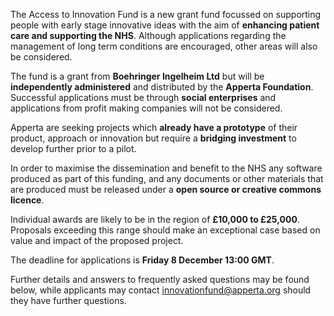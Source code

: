 The Access to Innovation Fund is a new grant fund focussed on supporting people with early stage innovative ideas with the aim of **enhancing patient care and supporting the NHS**. Although applications regarding the management of long term conditions are encouraged, other areas will also be considered.

The fund is a grant from **Boehringer Ingelheim Ltd** but will be **independently administered** and distributed by the **Apperta Foundation**. Successful applications must be through **social enterprises** and applications from profit making companies will not be considered.

Apperta are seeking projects which **already have a prototype** of their product, approach or innovation but require a **bridging investment** to develop further prior to a pilot.

In order to maximise the dissemination and benefit to the NHS any software produced as part of this funding, and any documents or other materials that are produced must be released under a **open source or creative commons licence**.

Individual awards are likely to be in the region of **£10,000 to £25,000**. Proposals exceeding this range should make an exceptional case based on value and impact of the proposed project.

The deadline for applications is **Friday 8 December 13:00 GMT**.


Further details and answers to frequently asked questions may be found below, while applicants may contact innovationfund@apperta.org should they have further questions.
